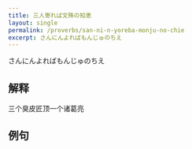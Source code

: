 ```yaml
---
title: 三人寄れば文殊の知恵
layout: single
permalink: /proverbs/san-ni-n-yoreba-monju-no-chie
excerpt: さんにんよればもんじゅのちえ
---
```


さんにんよればもんじゅのちえ

## 解释

三个臭皮匠顶一个诸葛亮

## 例句

